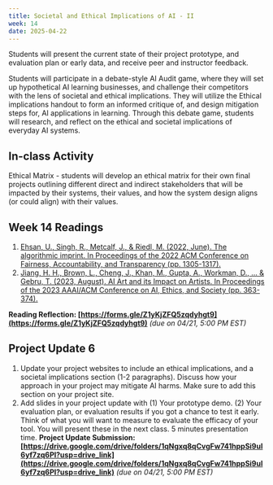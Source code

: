 ```yaml
---
title: Societal and Ethical Implications of AI - II 
week: 14
date: 2025-04-22
---
```

Students will present the current state of their project prototype, and evaluation plan or early data, and receive peer and instructor feedback. 

Students will participate in a debate-style AI Audit game, where they will set up hypothetical AI learning businesses, and challenge their competitors with the lens of societal and ethical implications. They will utilize the Ethical implications handout to form an informed critique of, and design mitigation steps for, AI applications in learning. Through this debate game, students will research, and reflect on the ethical and societal implications of everyday AI systems.

## In-class Activity
Ethical Matrix - students will develop an ethical matrix for their own final projects outlining different direct and indirect stakeholders that will be impacted by their systems, their values, and how the system design aligns (or could align) with their values.


## Week 14 Readings
1. [Ehsan, U., Singh, R., Metcalf, J., & Riedl, M. (2022, June). The algorithmic imprint. In Proceedings of the 2022 ACM Conference on Fairness, Accountability, and Transparency (pp. 1305-1317).](https://dl.acm.org/doi/pdf/10.1145/3531146.3533186)
1. [Jiang, H. H., Brown, L., Cheng, J., Khan, M., Gupta, A., Workman, D., ... & Gebru, T. (2023, August). AI Art and its Impact on Artists. In Proceedings of the 2023 AAAI/ACM Conference on AI, Ethics, and Society (pp. 363-374).](https://dl.acm.org/doi/pdf/10.1145/3600211.3604681) 

**Reading Reflection: [https://forms.gle/Z1yKjZFQ5zqdyhgt9](https://forms.gle/Z1yKjZFQ5zqdyhgt9)** *(due on 04/21, 5:00 PM EST)*


## Project Update 6
1. Update your project websites to include an ethical implications, and a societal implications section (1-2 paragraphs). Discuss how your approach in your project may mitigate AI harms. Make sure to add this section on your project site. 
1. Add slides in your project update with (1) Your prototype demo. (2) Your evaluation plan, or evaluation results if you got a chance to test it early. Think of what you will want to measure to evaluate the efficacy of your tool. You will present these in the next class. 5 minutes presentation time. 
**Project Update Submission: [https://drive.google.com/drive/folders/1qNgxq8qCvgFw741hppSi9uI6yf7zq6Pl?usp=drive_link](https://drive.google.com/drive/folders/1qNgxq8qCvgFw741hppSi9uI6yf7zq6Pl?usp=drive_link)** *(due on 04/21, 5:00 PM EST)*
